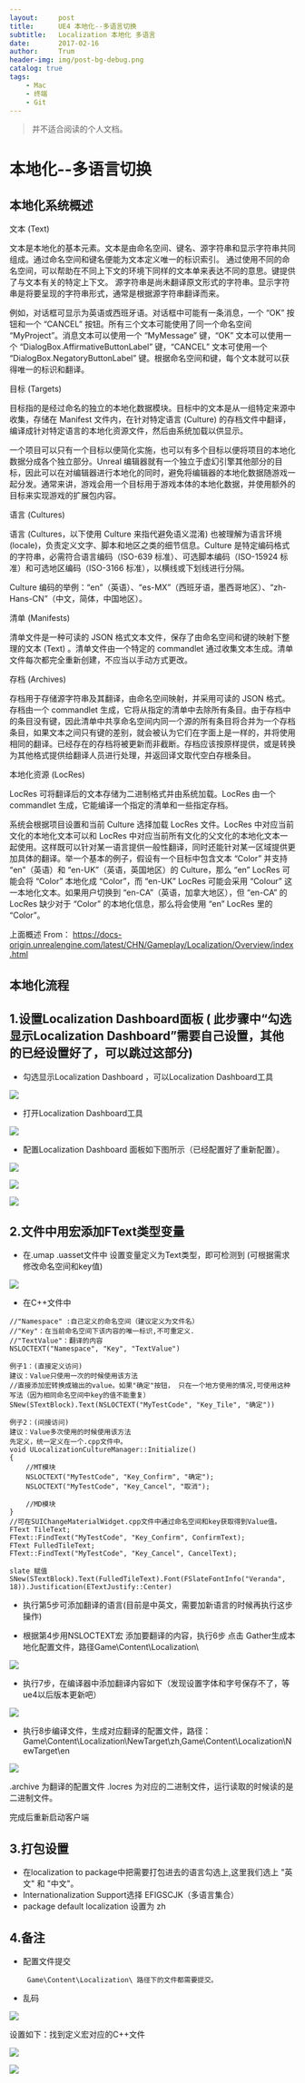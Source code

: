 ```yaml
---
layout:     post
title:      UE4 本地化--多语言切换
subtitle:   Localization 本地化 多语言
date:       2017-02-16
author:     Trum
header-img: img/post-bg-debug.png
catalog: true
tags:
    - Mac
    - 终端
    - Git
---
```



>并不适合阅读的个人文档。

# 本地化--多语言切换

## 本地化系统概述

文本 (Text)

文本是本地化的基本元素。文本是由命名空间、键名、源字符串和显示字符串共同组成。通过命名空间和键名便能为文本定义唯一的标识索引。 通过使用不同的命名空间，可以帮助在不同上下文的环境下同样的文本单来表达不同的意思。键提供了与文本有关的特定上下文。 源字符串是尚未翻译原文形式的字符串。显示字符串是将要呈现的字符串形式，通常是根据源字符串翻译而来。

例如，对话框可显示为英语或西班牙语。对话框中可能有一条消息，一个 “OK” 按钮和一个 “CANCEL” 按钮。所有三个文本可能使用了同一个命名空间 “MyProject”。消息文本可以使用一个 “MyMessage” 键，“OK” 文本可以使用一个 “DialogBox.AffirmativeButtonLabel” 键，“CANCEL” 文本可使用一个 “DialogBox.NegatoryButtonLabel” 键。根据命名空间和键，每个文本就可以获得唯一的标识和翻译。

目标 (Targets)

目标指的是经过命名的独立的本地化数据模块。目标中的文本是从一组特定来源中收集，存储在 Manifest 文件内，在针对特定语言 (Culture) 的存档文件中翻译，编译成针对特定语言的本地化资源文件，然后由系统加载以供显示。

一个项目可以只有一个目标以便简化实施，也可以有多个目标以便将项目的本地化数据分成各个独立部分。Unreal 编辑器就有一个独立于虚幻引擎其他部分的目标，因此可以在对编辑器进行本地化的同时，避免将编辑器的本地化数据随游戏一起分发。通常来讲，游戏会用一个目标用于游戏本体的本地化数据，并使用额外的目标来实现游戏的扩展包内容。

语言 (Cultures)

语言 (Cultures，以下使用 Culture 来指代避免语义混淆) 也被理解为语言环境 (locale)，负责定义文字、脚本和地区之类的细节信息。Culture 是特定编码格式的字符串，必需符合语言编码（ISO-639 标准）、可选脚本编码（ISO-15924 标准）和可选地区编码（ISO-3166 标准），以横线或下划线进行分隔。

Culture 编码的举例：“en”（英语）、“es-MX”（西班牙语，墨西哥地区）、“zh-Hans-CN”（中文，简体，中国地区）。

清单 (Manifests)

清单文件是一种可读的 JSON 格式文本文件，保存了由命名空间和键的映射下整理的文本 (Text) 。清单文件由一个特定的 commandlet 通过收集文本生成。清单文件每次都完全重新创建，不应当以手动方式更改。

存档 (Archives)

存档用于存储源字符串及其翻译，由命名空间映射，并采用可读的 JSON 格式。存档由一个 commandlet 生成，它将从指定的清单中去除所有条目。由于存档中的条目没有键，因此清单中共享命名空间内同一个源的所有条目将合并为一个存档条目，如果文本之间只有键的差别，就会被认为它们在字面上是一样的，并将使用相同的翻译。已经存在的存档将被更新而非截断。存档应该按原样提供，或是转换为其他格式提供给翻译人员进行处理，并返回译文取代空白存根条目。

本地化资源 (LocRes)

LocRes 可将翻译后的文本存储为二进制格式并由系统加载。LocRes 由一个 commandlet 生成，它能编译一个指定的清单和一些指定存档。

系统会根据项目设置和当前 Culture 选择加载 LocRes 文件。LocRes 中对应当前文化的本地化文本可以和 LocRes 中对应当前所有文化的父文化的本地化文本一起使用。这样既可以针对某一语言提供一般性翻译，同时还能针对某一区域提供更加具体的翻译。举一个基本的例子，假设有一个目标中包含文本 “Color” 并支持 “en”（英语）和 “en-UK”（英语，英国地区）的 Culture，那么 “en” LocRes 可能会将 “Color” 本地化成 “Color”，而 “en-UK” LocRes 可能会采用 “Colour” 这一本地化文本。如果用户切换到 “en-CA”（英语，加拿大地区），但 “en-CA” 的 LocRes 缺少对于 “Color” 的本地化信息，那么将会使用 “en” LocRes 里的 “Color”。

上面概述 From： https://docs-origin.unrealengine.com/latest/CHN/Gameplay/Localization/Overview/index.html

## 本地化流程

## 1.设置Localization Dashboard面板 ( 此步骤中“勾选显示Localization Dashboard”需要自己设置，其他的已经设置好了，可以跳过这部分)
- 勾选显示Localization Dashboard ，可以Localization Dashboard工具

![](http://mingchuan.wang/img/local/1.png)

- 打开Localization Dashboard工具

![](http://mingchuan.wang/img/local/2.png)

- 配置Localization Dashboard 面板如下图所示（已经配置好了重新配置）。

![](http://mingchuan.wang/img/local/3.png)

![](http://mingchuan.wang/img/local/4.png)

![](http://mingchuan.wang/img/local/5.png)

## 2.文件中用宏添加FText类型变量

- 在.umap .uasset文件中 设置变量定义为Text类型，即可检测到 (可根据需求修改命名空间和key值)

![](http://mingchuan.wang/img/local/6.png)

- 在C++文件中

```
//"Namespace" :自己定义的命名空间（建议定义为文件名）
//"Key"：在当前命名空间下该内容的唯一标识,不可重定义.
//"TextValue"：翻译的内容
NSLOCTEXT("Namespace", "Key", "TextValue")
```

```
例子1：(直接定义访问)
建议：Value只使用一次的时候使用该方法
//直接添加宏转换成输出的value。如果"确定"按钮， 只在一个地方使用的情况,可使用这种写法（因为相同命名空间中key的值不能重复）
SNew(STextBlock).Text(NSLOCTEXT("MyTestCode", "Key_Tile", "确定"))
```

```
例子2：(间接访问)
建议：Value多次使用的时候使用该方法
先定义，统一定义在一个.cpp文件中。
void ULocalizationCultureManager::Initialize()
{
    //MT模块
	NSLOCTEXT("MyTestCode", "Key_Confirm", "确定");
	NSLOCTEXT("MyTestCode", "Key_Cancel", "取消");
        
    //MD模块
}
//可在SUIChangeMaterialWidget.cpp文件中通过命名空间和key获取得到Value值。
FText TileText;
FText::FindText("MyTestCode", "Key_Confirm", ConfirmText);
FText FulledTileText;
FText::FindText("MyTestCode", "Key_Cancel", CancelText);

slate 赋值
SNew(STextBlock).Text(FulledTileText).Font(FSlateFontInfo("Veranda", 18)).Justification(ETextJustify::Center)
```

- 执行第5步可添加翻译的语言(目前是中英文，需要加新语言的时候再执行这步操作)

- 根据第4步用NSLOCTEXT宏 添加要翻译的内容，执行6步 点击 Gather生成本地化配置文件，路径Game\Content\Localization\  

![](http://mingchuan.wang/img/local/6.png)

- 执行7步，在编译器中添加翻译内容如下（发现设置字体和字号保存不了，等ue4以后版本更新吧）

![](http://mingchuan.wang/img/local/7.png)


- 执行8步编译文件，生成对应翻译的配置文件，路径：Game\Content\Localization\NewTarget\zh,Game\Content\Localization\NewTarget\en  

![](http://mingchuan.wang/img/local/8.png)

.archive 为翻译的配置文件  .locres 为对应的二进制文件，运行读取的时候读的是二进制文件。

完成后重新启动客户端

## 3.打包设置

  - 在localization to package中把需要打包进去的语言勾选上,这里我们选上 "英文" 和 "中文"。
  - Internationalization Support选择 EFIGSCJK（多语言集合）
  - package default localization 设置为 zh

## 4.备注
- 配置文件提交

       Game\Content\Localization\ 路径下的文件都需要提交。 

- 乱码

![](http://mingchuan.wang/img/local/9.png)

设置如下：找到定义宏对应的C++文件

![](http://mingchuan.wang/img/local/10.png)

![](http://mingchuan.wang/img/local/11.png)








